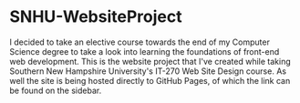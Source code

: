 # SNHU-WebsiteProject
I decided to take an elective course towards the end of my Computer Science degree to take a look into learning the foundations of front-end web development. This is the website project that I've created while taking Southern New Hampshire University's IT-270 Web Site Design course. As well the site is being hosted directly to GitHub Pages, of which the link can be found on the sidebar. 
